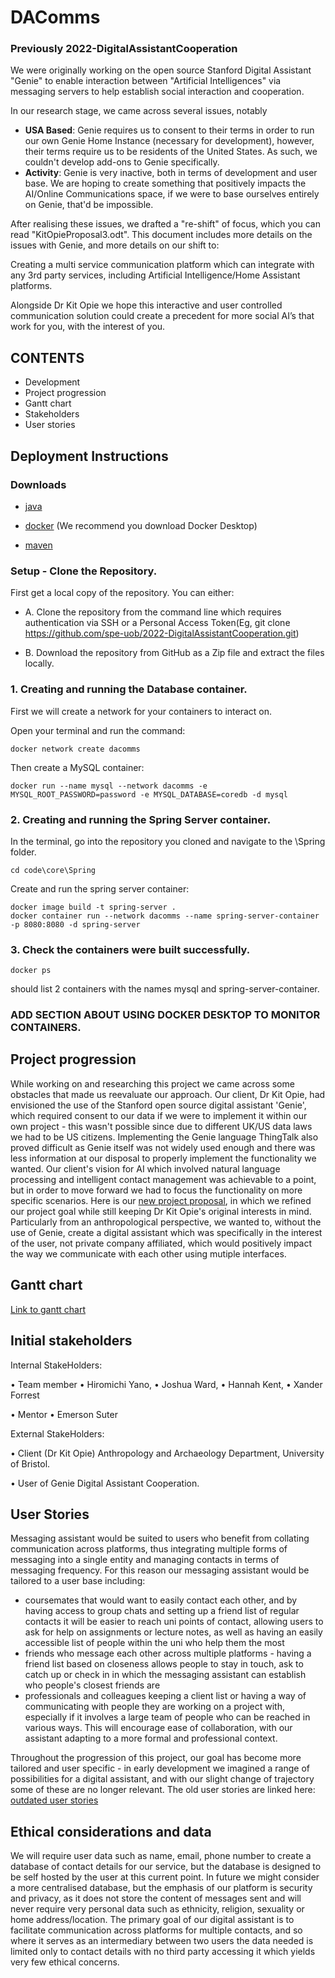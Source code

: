 <h1>DAComms</h1> 

<h3> Previously 2022-DigitalAssistantCooperation </h3>

We were originally working on the open source Stanford Digital Assistant "Genie" to enable interaction between "Artificial Intelligences" via messaging servers to help establish social interaction and cooperation. 

In our research stage, we came across several issues, notably
+ <b>USA Based</b>: Genie requires us to consent to their terms in order to run our own Genie Home Instance (necessary for development), however, their terms require us to be residents of the United States. As such, we couldn't develop add-ons to Genie specifically.
+ <b>Activity</b>: Genie is very inactive, both in terms of development and user base. We are hoping to create something that positively impacts the AI/Online Communications space, if we were to base ourselves entirely on Genie, that'd be impossible.

After realising these issues, we drafted a "re-shift" of focus, which you can read "KitOpieProposal3.odt". This document includes more details on the issues with Genie, and more details on our shift to:

Creating a multi service communication platform which can integrate with any 3rd party services, including Artificial Intelligence/Home Assistant platforms.

Alongside Dr Kit Opie we hope this interactive and user controlled communication solution could create a precedent for more social AI’s that work for you, with the interest of you. 

## CONTENTS 
+ Development
+ Project progression
+ Gantt chart
+ Stakeholders
+ User stories

## Deployment Instructions
###  Downloads
  - [java](https://www.java.com/en/download/help/download_options.html)
  
  - [docker](https://docs.docker.com/get-docker/) (We recommend you download Docker Desktop)
  
  - [maven](https://maven.apache.org/download.cgi)

### Setup - Clone the Repository.
First get a local copy of the repository. You can either:
 - A. Clone the repository from the command line which requires authentication via SSH or a Personal Access Token(Eg, git clone https://github.com/spe-uob/2022-DigitalAssistantCooperation.git) 
 
 - B. Download the repository from GitHub as a Zip file and extract the files locally.

### 1. Creating and running the Database container.

First we will create a network for your containers to interact on.

Open your terminal and run the command:

```docker network create dacomms```

Then create a MySQL container:

```docker run --name mysql --network dacomms -e MYSQL_ROOT_PASSWORD=password -e MYSQL_DATABASE=coredb -d mysql```

### 2. Creating and running the Spring Server container.

In the terminal, go into the repository you cloned and navigate to the \Spring folder.

```cd code\core\Spring```

Create and run the spring server container:

```
docker image build -t spring-server .
docker container run --network dacomms --name spring-server-container -p 8080:8080 -d spring-server
```
   
### 3. Check the containers were built successfully.

```docker ps``` 

should list 2 containers with the names mysql and spring-server-container.

### ADD SECTION ABOUT USING DOCKER DESKTOP TO MONITOR CONTAINERS.

## Project progression 
While working on and researching this project we came across some obstacles that made us reevaluate our approach. Our client, Dr Kit Opie, had envisioned the use of the Stanford open source digital assistant 'Genie', which required consent to our data if we were to implement it within our own project - this wasn't possible since due to different UK/US data laws we had to be US citizens. Implementing the Genie language ThingTalk also proved difficult as Genie itself was not widely used enough and there was less information at our disposal to properly implement the functionality we wanted. Our client's vision for AI which involved natural language processing and intelligent contact management was achievable to a point, but in order to move forward we had to focus the functionality on more specific scenarios. 
Here is our [new project proposal](https://github.com/spe-uob/2022-DigitalAssistantCooperation/blob/main/KitOpieProposal3.odt), in which we refined our project goal while still keeping Dr Kit Opie's original interests in mind. Particularly from an anthropological perspective, we wanted to, without the use of Genie, create a digital assistant which was specifically in the interest of the user, not private company affiliated, which would positively impact the way we communicate with each other using mutiple interfaces. 

## Gantt chart
[Link to gantt chart](https://github.com/spe-uob/2022-DigitalAssistantCooperation/blob/main/Project%20Management/Software%20Engineering%20Project%20Gantt%20chart.xlsx "Project Gantt Chart")

 ## Initial stakeholders
 
 Internal StakeHolders: 
 
 • Team member            • Hiromichi Yano, 
                          • Joshua Ward, 
                          • Hannah Kent, 
                          • Xander Forrest

 • Mentor                 • Emerson Suter

External StakeHolders:  

 • Client (Dr Kit Opie) Anthropology and Archaeology Department, University of Bristol.
 
 • User of Genie Digital Assistant Cooperation.
 
 ## User Stories

Messaging assistant would be suited to users who benefit from collating communication across platforms, thus integrating multiple forms of messaging into a single entity and managing contacts in terms of messaging frequency. For this reason our messaging assistant would be tailored to a user base including:
+ coursemates that would want to easily contact each other, and by having access to group chats and setting up a friend list of regular contacts it will be easier to reach uni points of contact, allowing users to ask for help on assignments or lecture notes, as well as having an easily accessible list of people within the uni who help them the most
+ friends who message each other across multiple platforms - having a friend list based on closeness allows people to stay in touch, ask to catch up or check in in which the messaging assistant can establish who people's closest friends are
+ professionals and colleagues keeping a client list or having a way of communicating with people they are working on a project with, especially if it involves a large team of people who can be reached in various ways. This will encourage ease of collaboration, with our assistant adapting to a more formal and professional context. 

Throughout the progression of this project, our goal has become more tailored and user specific - in early development we imagined a range of possibilities for a digital assistant, and with our slight change of trajectory some of these are no longer relevant. The old user stories are linked here:
[outdated user stories](https://github.com/spe-uob/2022-DigitalAssistantCooperation/blob/readme/User%20Stories%20(old))

## Ethical considerations and data

We will require user data such as name, email, phone number to create a database of contact details for our service, but the database is designed to be self hosted by the user at this current point. In future we might consider a more centralised database, but the emphasis of our platform is security and privacy, as it does not store the content of messages sent and will never require very personal data such as ethnicity, religion, sexuality or home address/location. The primary goal of our digital assistant is to facilitate communication across platforms for multiple contacts, and so where it serves as an intermediary between two users the data needed is limited only to contact details with no third party accessing it which yields very few ethical concerns.

